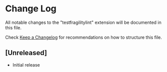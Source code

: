# Change Log

All notable changes to the "testfragilitylint" extension will be documented in this file.

Check [Keep a Changelog](http://keepachangelog.com/) for recommendations on how to structure this file.

## [Unreleased]

- Initial release